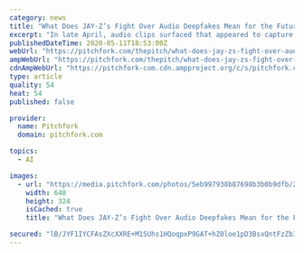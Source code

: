 ```yaml
---
category: news
title: "What Does JAY-Z’s Fight Over Audio Deepfakes Mean for the Future of AI Music?"
excerpt: "In late April, audio clips surfaced that appeared to capture JAY-Z rapping several unexpected texts. Did you ever imagine you’d hear JAY-Z do Shakespeare’s “To Be, Or Not to Be” soliloquy from Hamlet?"
publishedDateTime: 2020-05-11T18:53:00Z
webUrl: "https://pitchfork.com/thepitch/what-does-jay-zs-fight-over-audio-deepfakes-mean-for-the-future-of-ai-music/"
ampWebUrl: "https://pitchfork.com/thepitch/what-does-jay-zs-fight-over-audio-deepfakes-mean-for-the-future-of-ai-music/amp/"
cdnAmpWebUrl: "https://pitchfork-com.cdn.ampproject.org/c/s/pitchfork.com/thepitch/what-does-jay-zs-fight-over-audio-deepfakes-mean-for-the-future-of-ai-music/amp/"
type: article
quality: 54
heat: 54
published: false

provider:
  name: Pitchfork
  domain: pitchfork.com

topics:
  - AI

images:
  - url: "https://media.pitchfork.com/photos/5eb997938b87698b3b0b9dfb/2:1/w_648/Jay%20Z%20deepfake%20copy.jpg"
    width: 648
    height: 324
    isCached: true
    title: "What Does JAY-Z’s Fight Over Audio Deepfakes Mean for the Future of AI Music?"

secured: "lB/JYF1IYCFAsZXcXXRE+M1SUhs1HQoqpxP9GAT+hZ0loe1pD3BsxQntFzZb3xuvQB6xslfTVJBR4oDiBqQvaDtRroP+SE3yUaoUFxWqbhn6XIWIQ4iED9lMVV55Fkl+aLHmhaNGaJpuUfrf9+HuGBh505UeR98IWrWDlQ/mXVGg4N0uwnE4ys0XjhVkt3B5Vb8MSLQFZ/wq86oa/y2YbRw8q3yW6eZPu4tF48JytHy63Vv33mgfE+QnmVpGM4gBNEF/84Z472nbtDigI0M/8FY57TT3AQDZfCSu44wKq51kNrZn8X5iPeQniuVADCbcbjzGBOLiUydBL5E7YtuUNRejyLsTZyMBhxzxb4f3T6yac6tqRQ4d1QvW4yfcwI4B73uSjeNCKpx/l6aeMBs3OH4ng7jmjWYn1Z7fxUcpmOcoiJRT8vEAUJKpKL3xJvEiLTbPreS5OqL+YpIEQpApiuKYoOxtTQg70icguvfl3vA=;vZIb/CyMKfD4GWwfKcUnQQ=="
---
```


